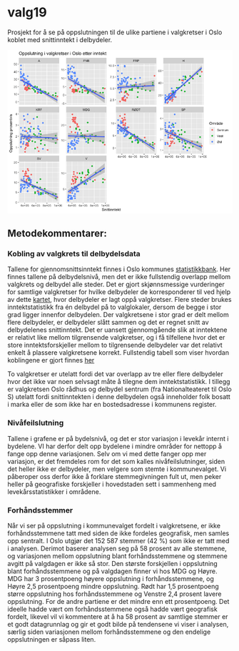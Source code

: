 # valg19

Prosjekt for å se på oppslutningen til de ulike partiene i valgkretser i Oslo koblet med snittinntekt i delbydeler.

![alt text here](alle.png)

## Metodekommentarer:

### Kobling av valgkrets til delbydelsdata

Tallene for gjennomsnittsinntekt finnes i Oslo kommunes [statistikkbank](statistikkbanken.oslo.kommune.no). Her finnes tallene på delbydelsnivå, men det er ikke fullstendig overlapp mellom valgkrets og delbydel alle steder. Det er gjort skjønnsmessige vurderinger for samtlige valgkretser for hvilke delbydeler de korresponderer til ved hjelp av dette [kartet](Valgkretser.png), hvor delbydeler er lagt oppå valgkretser. Flere steder brukes inntektstatistikk fra én delbydel på to valglokaler, dersom de begge i stor grad ligger innenfor delbydelen. Der valgkretsene i stor grad er delt mellom flere delbydeler, er delbydeler slått sammen og det er regnet snitt av delbydelenes snittinntekt. Det er uansett gjennomgående slik at inntektene er relativt like mellom tilgrensende valgkretser, og i få tilfellene hvor det er store inntektsforskjeller mellom to tilgrensende delbydeler var det relativt enkelt å plassere valgkretsene korrekt. Fullstendig tabell som viser hvordan koblingene er gjort finnes [her](valgkrets_til_delbydel.xlsx)

To valgkretser er utelatt fordi det var overlapp av tre eller flere delbydeler hvor det ikke var noen selvsagt måte å tilegne dem inntektstatistikk. I tillegg er valgkretsen Oslo rådhus og delbydel sentrum (fra Nationalteateret til Oslo S) utelatt fordi snittinntekten i denne delbydelen også inneholder folk bosatt i marka eller de som ikke har en bostedsadresse i kommunens register.

### Nivåfeilslutning

Tallene i grafene er på bydelsnivå, og det er stor variasjon i levekår internt i bydelene. VI har derfor delt opp bydelene i mindre områder for nettopp å fange opp denne variasjonen. Selv om vi med dette fanger opp mer variasjon, er det fremdeles rom for det som kalles nivåfeilslutninger, siden det heller ikke er delbydeler, men velgere som stemte i kommunevalget. Vi påberoper oss derfor ikke å forklare stemmegivningen fult ut, men peker heller på geografiske forskjeller i hovedstaden sett i sammenheng med levekårsstatistikker i områdene.


### Forhåndsstemmer

Når vi ser på oppslutning i kommunevalget fordelt i valgkretsene, er ikke forhåndsstemmene tatt med siden de ikke fordeles geografisk, men samles opp sentralt. I Oslo utgjør det 152 587 stemmer (42 %) som ikke er tatt med i analysen. Derimot baserer analysen seg på 58 prosent av alle stemmene, og variasjonen mellom oppslutning blant forhåndsstemmene og stemmene avgitt på valgdagen er ikke så stor. Den største forskjellen i oppslutning blant forhåndsstemmene og på valgdagen finner vi hos MDG og Høyre. MDG har 3 prosentpoeng høyere oppslutning i forhåndsstemmene, og Høyre 2,5 prosentpoeng mindre oppslutning. Rødt har 1,5 prosentpoeng større oppslutning hos forhåndsstemmene og Venstre 2,4 prosent lavere oppslutning. For de andre partiene er det mindre enn ett prosentpoeng. Det ideelle hadde vært om forhåndsstemmene også hadde vært geografisk fordelt, likevel vil vi kommentere at å ha 58 prosent av samtlige stemmer er et godt datagrunnlag og gir et godt bilde på tendensene vi viser i analysen, særlig siden variasjonen mellom forhåndsstemmene og den endelige oppslutningen er såpass liten.

